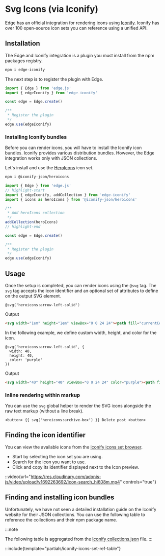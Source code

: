 # Svg Icons (via Iconify)

Edge has an official integration for rendering icons using [Iconify](https://icon-sets.iconify.design/). Iconify has over 100 open-source icon sets you can reference using a unified API.

## Installation
The Edge and Iconify integration is a plugin you must install from the npm packages registry.

```sh
npm i edge-iconify
```

The next step is to register the plugin with Edge.

```ts
import { Edge } from 'edge.js'
import { edgeIconify } from 'edge-iconify'

const edge = Edge.create()

/**
 * Register the plugin
 */
edge.use(edgeIconify)
```

### Installing Iconify bundles

Before you can render icons, you will have to install the Iconify icon bundles. Iconify provides various distribution bundles. However, the Edge integration works only with JSON collections.

Let's install and use the [HeroIcons](https://icon-sets.iconify.design/heroicons/) icon set.

```sh
npm i @iconify-json/heroicons
```

```ts
import { Edge } from 'edge.js'
// highlight-start
import { edgeIconify, addCollection } from 'edge-iconify'
import { icons as heroIcons } from '@iconify-json/heroicons'

/**
 * Add heroIcons collection
 */
addCollection(heroIcons)
// highlight-end

const edge = Edge.create()

/**
 * Register the plugin
 */
edge.use(edgeIconify)
```

## Usage
Once the setup is completed, you can render icons using the `@svg` tag. The `svg` tag accepts the icon identifier and an optional set of attributes to define on the output SVG element.

```edge
@svg('heroicons:arrow-left-solid')
```

Output

```html
<svg width="1em" height="1em" viewBox="0 0 24 24"><path fill="currentColor" fill-rule="evenodd" d="M11.03 3.97a.75.75 0 0 1 0 1.06l-6.22 6.22H21a.75.75 0 0 1 0 1.5H4.81l6.22 6.22a.75.75 0 1 1-1.06 1.06l-7.5-7.5a.75.75 0 0 1 0-1.06l7.5-7.5a.75.75 0 0 1 1.06 0Z" clip-rule="evenodd"></path></svg>
```

In the following example, we define custom width, height, and color for the icon.

```edge
@svg('heroicons:arrow-left-solid', {
  width: 40,
  height: 40,
  color: 'purple'
})
```

Output

```html
<svg width="40" height="40" viewBox="0 0 24 24" color="purple"><path fill="currentColor" fill-rule="evenodd" d="M11.03 3.97a.75.75 0 0 1 0 1.06l-6.22 6.22H21a.75.75 0 0 1 0 1.5H4.81l6.22 6.22a.75.75 0 1 1-1.06 1.06l-7.5-7.5a.75.75 0 0 1 0-1.06l7.5-7.5a.75.75 0 0 1 1.06 0Z" clip-rule="evenodd"></path></svg>
```

### Inline rendering within markup
You can use the `svg` global helper to render the SVG icons alongside the raw text markup (without a line break).

```edge
<button> {{ svg('heroicons:archive-box') }} Delete post <button>
```

## Finding the icon identifier
You can view the available icons from the [Iconify icons set browser](https://icon-sets.iconify.design). 

- Start by selecting the icon set you are using.
- Search for the icon you want to use.
- Click and copy its identifier displayed next to the Icon preview.

::video{url="https://res.cloudinary.com/adonis-js/video/upload/v1692263692/icon-search_hi608m.mp4"  controls="true"}

## Finding and installing icon bundles
Unfortunately, we have not seen a detailed installation guide on the Iconify website for their JSON collections. You can use the following table to reference the collections and their npm package name.

:::note

The following table is aggregated from the [Iconify collections.json](https://github.com/iconify/icon-sets/blob/master/collections.json) file.
:::

::include{template="partials/iconify-icons-set-ref-table"}
